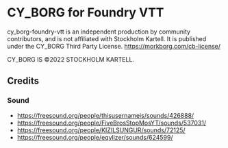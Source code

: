 # CY_BORG for Foundry VTT

cy_borg-foundry-vtt is an independent production by community contributors,
and is not affiliated with Stockholm Kartell. It is published under the CY_BORG Third Party License. 
https://morkborg.com/cb-license/

CY_BORG IS ©2022 STOCKHOLM KARTELL.


## Credits

### Sound

  * https://freesound.org/people/thisusernameis/sounds/426888/
  * https://freesound.org/people/FiveBrosStopMosYT/sounds/537031/
  * https://freesound.org/people/KIZILSUNGUR/sounds/72125/
  * https://freesound.org/people/eqylizer/sounds/624599/